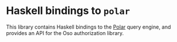 # Haskell bindings to `polar`

This library contains Haskell bindings to the [Polar](https://osohq.com) query engine, and provides an API for the Oso authorization library.
